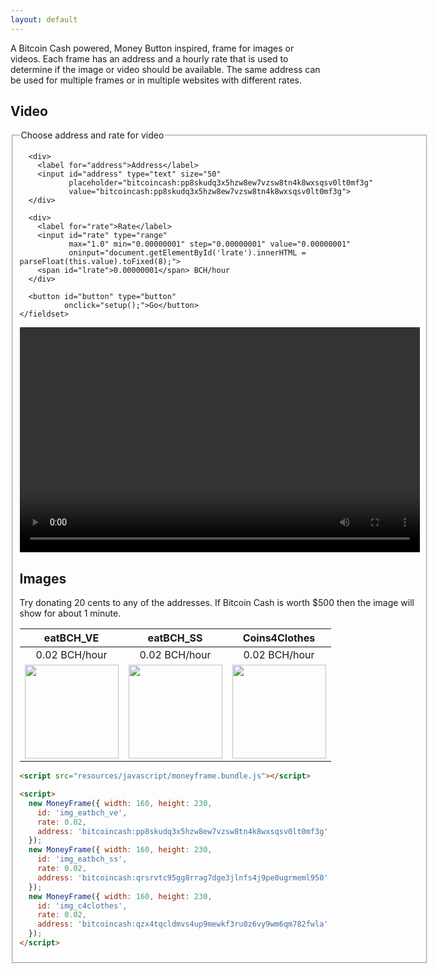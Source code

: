 ```yaml
---
layout: default
---
```


A Bitcoin Cash powered, Money Button inspired, frame for images or videos. Each frame has an address and a hourly rate that is used to determine if the image or video should be available. The same address can be used for multiple frames or in multiple websites with different rates.

Video
-----

<form id="form">
    <fieldset>
      <legend>Choose address and rate for video</legend>

      <div>
        <label for="address">Address</label>
        <input id="address" type="text" size="50"
               placeholder="bitcoincash:pp8skudq3x5hzw8ew7vzsw8tn4k8wxsqsv0lt0mf3g"
               value="bitcoincash:pp8skudq3x5hzw8ew7vzsw8tn4k8wxsqsv0lt0mf3g">
      </div>

      <div>
        <label for="rate">Rate</label>
        <input id="rate" type="range"
               max="1.0" min="0.00000001" step="0.00000001" value="0.00000001"
               oninput="document.getElementById('lrate').innerHTML = parseFloat(this.value).toFixed(8);">
        <span id="lrate">0.00000001</span> BCH/hour
      </div>

      <button id="button" type="button"
              onclick="setup();">Go</button>
    </fieldset>
  </form>

  <div style="width: 640px; height: 360px; position: relative;">
    <video id="video"
           src="https://download.blender.org/peach/bigbuckbunny_movies/BigBuckBunny_640x360.m4v"
           width="640"
           height="360">

        Sorry, your browser doesn't support embedded videos.
    </video>
    <div id="countdown"
         style="position: absolute; display: none; bottom: 40px; right: 10px; padding: 4px; background-color: white;"></div>
  </div>

  <script>
    function setup() {
      let formEl = document.getElementById('form');
      let addressEl = document.getElementById('address');
      let rateEl = document.getElementById('rate');

      formEl.style.display = "none";

      let address = addressEl.value;
      let rate = parseFloat(rateEl.value);

      window.mf1 = new MoneyFrame({ id: 'video', rate: rate, address: address });
      window.mf1.paidEvent.register(function() {
        let video = document.getElementById('video')
        video.play();
      });
      window.mf1.unpaidEvent.register(function() {
        let video = document.getElementById('video')
        video.pause();
        let countdown = document.getElementById('countdown');
        countdown.style.display = 'none';
      });
      window.mf1.countdownEvent.register(function(status) {
        let seconds = Math.floor((status.paidUntil - Date.now()) / 1000);

        let countdown = document.getElementById('countdown');
        countdown.style.display = 'block';
        countdown.innerHTML = seconds + " seconds remaining";
      });
    }
  </script>

Images
------

Try donating 20 cents to any of the addresses. If Bitcoin Cash is worth $500 then the image will show for about 1 minute.

| eatBCH_VE     | eatBCH_SS     | Coins4Clothes |
|:-------------:|:-------------:|:-------------:|
| 0.02 BCH/hour | 0.02 BCH/hour | 0.02 BCH/hour |
| <img id="img_eatbch_ve" src="https://pbs.twimg.com/profile_images/1002336267411939328/SxeSLZvZ_400x400.jpg" width="150"> | <img id="img_eatbch_ss" src="https://pbs.twimg.com/profile_images/1002291143617396736/FOnwtK_O_400x400.jpg" width="150"> | <img id="img_c4clothes" src="https://pbs.twimg.com/profile_images/1021886596939833344/4qU5gwTy_400x400.jpg" width="150"> |

<script src="resources/javascript/moneyframe.bundle.js"></script>

<script>
  new MoneyFrame({ width: 160, height: 230,
    id: 'img_eatbch_ve',
    rate: 0.02,
    address: 'bitcoincash:pp8skudq3x5hzw8ew7vzsw8tn4k8wxsqsv0lt0mf3g'
  });
  new MoneyFrame({ width: 160, height: 230,
    id: 'img_eatbch_ss',
    rate: 0.02,
    address: 'bitcoincash:qrsrvtc95gg8rrag7dge3jlnfs4j9pe0ugrmeml950'
  });
  new MoneyFrame({ width: 160, height: 230,
    id: 'img_c4clothes',
    rate: 0.02,
    address: 'bitcoincash:qzx4tqcldmvs4up9mewkf3ru0z6vy9wm6qm782fwla'
  });
</script>

``` html
<script src="resources/javascript/moneyframe.bundle.js"></script>

<script>
  new MoneyFrame({ width: 160, height: 230,
    id: 'img_eatbch_ve',
    rate: 0.02,
    address: 'bitcoincash:pp8skudq3x5hzw8ew7vzsw8tn4k8wxsqsv0lt0mf3g'
  });
  new MoneyFrame({ width: 160, height: 230,
    id: 'img_eatbch_ss',
    rate: 0.02,
    address: 'bitcoincash:qrsrvtc95gg8rrag7dge3jlnfs4j9pe0ugrmeml950'
  });
  new MoneyFrame({ width: 160, height: 230,
    id: 'img_c4clothes',
    rate: 0.02,
    address: 'bitcoincash:qzx4tqcldmvs4up9mewkf3ru0z6vy9wm6qm782fwla'
  });
</script>
```
